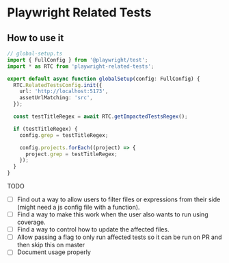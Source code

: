 # Playwright Related Tests

## How to use it

```ts
// global-setup.ts
import { FullConfig } from '@playwright/test';
import * as RTC from 'playwright-related-tests';

export default async function globalSetup(config: FullConfig) {
  RTC.RelatedTestsConfig.init({
    url: 'http://localhost:5173',
    assetUrlMatching: 'src',
  });

  const testTitleRegex = await RTC.getImpactedTestsRegex();

  if (testTitleRegex) {
    config.grep = testTitleRegex;

    config.projects.forEach((project) => {
      project.grep = testTitleRegex;
    });
  }
}
```

TODO

- [ ] Find out a way to allow users to filter files or expressions from their side (might need a js config file with a function).
- [ ] Find a way to make this work when the user also wants to run using coverage.
- [ ] Find a way to control how to update the affected files.
- [ ] Allow passing a flag to only run affected tests so it can be run on PR and then skip this on master
- [ ] Document usage properly
